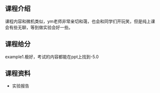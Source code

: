 ## 课程介绍
课程内容和微机类似，ym老师非常亲切和蔼，也会和同学们开玩笑，但是纯上课会有些无聊，等到做实验会好一些。

## 课程给分
example1.极好，考试的内容都能在ppt上找到-5.0

## 课程资料
- 实验报告
